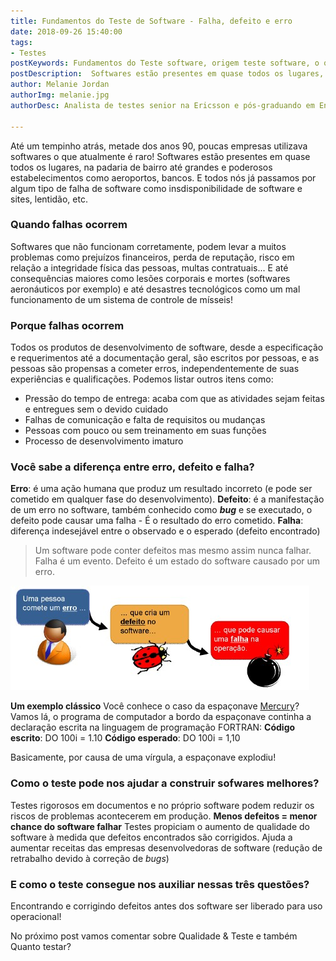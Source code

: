 ```yaml
---
title: Fundamentos do Teste de Software - Falha, defeito e erro
date: 2018-09-26 15:40:00
tags: 
- Testes
postKeywords: Fundamentos do Teste software, origem teste software, o que é erro teste software, defeito teste software, falha no teste software, testes software, conceito de teste de software
postDescription:  Softwares estão presentes em quase todos os lugares, na padaria de bairro até grandes e poderosos estabelecimentos como aeroportos, bancos. E todos nós já passamos por algum tipo de falha de software como insdisponibilidade de software e sites, lentidão, etc.
author: Melanie Jordan
authorImg: melanie.jpg
authorDesc: Analista de testes senior na Ericsson e pós-graduando em Engenharia da Qualidade de Software pelo Senac

---
```


Até um tempinho atrás, metade dos anos 90, poucas empresas utilizava softwares o que atualmente é raro! Softwares estão presentes em quase todos os lugares, na padaria de bairro até grandes e poderosos estabelecimentos como aeroportos, bancos. E todos nós já passamos por algum tipo de falha de software como insdisponibilidade de software e sites, lentidão, etc.

### Quando falhas ocorrem
Softwares que não funcionam corretamente, podem levar a muitos problemas como prejuízos financeiros, perda de reputação, risco em relação a integridade física das pessoas, multas contratuais... E até consequências maiores como lesões corporais e mortes (softwares aeronáuticos por exemplo) e até desastres tecnológicos como um mal funcionamento de um sistema de controle de mísseis!

### Porque falhas ocorrem
Todos os produtos de desenvolvimento de software, desde a especificação e requerimentos até a documentação geral, são escritos por pessoas, e as pessoas são propensas a cometer erros, independentemente de suas experiências e qualificações. Podemos listar outros itens como:
<!-- more -->
* Pressão do tempo de entrega: acaba com que as atividades sejam feitas e entregues sem o devido cuidado
* Falhas de comunicação e falta de requisitos ou mudanças
* Pessoas com pouco ou sem treinamento em suas funções
* Processo de desenvolvimento imaturo

### Você sabe a diferença entre erro, defeito e falha?
**Erro**: é uma ação humana que produz um resultado incorreto (e pode ser cometido em qualquer fase do desenvolvimento).
**Defeito**: é a manifestação de um erro no software, também conhecido como ***bug*** e se executado, o defeito pode causar uma falha - É o resultado do erro cometido.
**Falha**: diferença indesejável entre o observado e o esperado (defeito encontrado)
> Um software pode conter defeitos mas mesmo assim nunca falhar.
> Falha é um evento.
> Defeito é um estado do software causado por um erro.

![Diferença entre os 3 termos apresentados](/posts/Figura1_ErroFalhaDefeito.jpg)

**Um exemplo clássico**
Você conhece o caso da espaçonave [Mercury](https://pt.wikipedia.org/wiki/Mercury-Atlas_1)?
Vamos lá, o programa de computador a bordo da espaçonave continha a declaração escrita na linguagem de programação FORTRAN:
**Código escrito**: DO 100i = 1.10
**Código esperado**: DO 100i = 1,10

Basicamente, por causa de uma vírgula, a espaçonave explodiu!

### Como o teste pode nos ajudar a construir sofwares melhores?

Testes rigorosos em documentos e no próprio software podem reduzir os riscos de problemas acontecerem em produção.
**Menos defeitos = menor chance do software falhar**
Testes propiciam o aumento de qualidade do software à medida que defeitos encontrados são corrigidos.
Ajuda a aumentar receitas das empresas desenvolvedoras de software (redução de retrabalho devido à correção de *bugs*)

### E como o teste consegue nos auxiliar nessas três questões?
Encontrando e corrigindo defeitos antes dos software ser liberado para uso operacional!

No próximo post vamos comentar sobre Qualidade & Teste e também Quanto testar?














